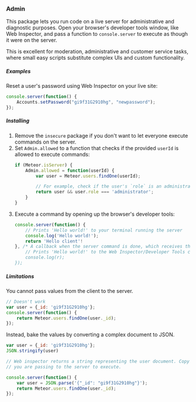 ### Admin

This package lets you run code on a live server for administrative and diagnostic purposes. Open your browser's
developer tools window, like Web Inspector, and pass a function to `console.server` to execute as though it were on
the server.

This is excellent for moderation, administrative and customer service tasks, where small easy scripts substitute
complex UIs and custom functionality.

##### Examples

Reset a user's password using Web Inspector on your live site:

```js
console.server(function() {
    Accounts.setPassword("gi9f31G2910hg", "newpassword");
});
```

##### Installing

 1. Remove the `insecure` package if you don't want to let everyone execute commands on the server.
 2. Set `Admin.allowed` to a function that checks if the provided `userId` is allowed to execute commands:
    ```js
    if (Meteor.isServer) {
        Admin.allowed = function(userId) {
            var user = Meteor.users.findOne(userId);

            // For example, check if the user's `role` is an administrator
            return user && user.role === 'administrator';
        }
    }
    ```
 3. Execute a command by opening up the browser's developer tools:
    ```js
    console.server(function() {
        // Prints 'Hello world!' to your terminal running the server
        console.log('Hello world!');
        return 'Hello client'!
    }, /* A callback when the server command is done, which receives the error and the result` function (e,r) {
        // Prints 'Hello world!' to the Web Inspector/Developer Tools console.
        console.log(r);
    });
    ```

##### Limitations

You cannot pass values from the client to the server.

```js
// Doesn't work
var user = {_id: 'gi9f31G2910hg'};
console.server(function() {
    return Meteor.users.findOne(user._id);
});
```

Instead, bake the values by converting a complex document to JSON.

```js
var user = {_id: 'gi9f31G2910hg'};
JSON.stringify(user)

// Web inspector returns a string representing the user document. Copy it, and paste it into the body of the function
// you are passing to the server to execute.

console.server(function() {
    var user = JSON.parse('{"_id": "gi9f31G2910hg"}');
    return Meteor.users.findOne(user._id);
});
```